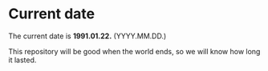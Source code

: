 # Current date

The current date is **1991.01.22.** (YYYY.MM.DD.)

This repository will be good when the world ends, so we will know how long it lasted.